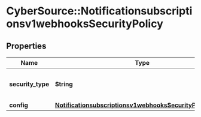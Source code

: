 # CyberSource::Notificationsubscriptionsv1webhooksSecurityPolicy

## Properties
Name | Type | Description | Notes
------------ | ------------- | ------------- | -------------
**security_type** | **String** | Security Policy of the client server. | [optional] 
**config** | [**Notificationsubscriptionsv1webhooksSecurityPolicyConfig**](Notificationsubscriptionsv1webhooksSecurityPolicyConfig.md) |  | [optional] 


